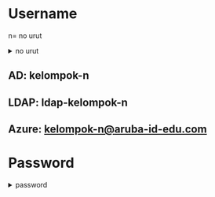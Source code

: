 # Username

n= no urut

<details close>
  <summary>no urut</summary>
  
</details>

## AD: kelompok-n

## LDAP: ldap-kelompok-n

## Azure: kelompok-n@aruba-id-edu.com

# Password

<details close>
  <summary>password</summary>

</details>
